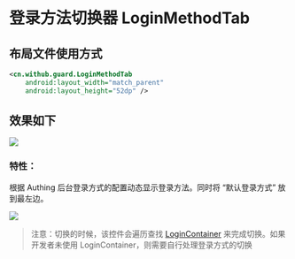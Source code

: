 # 登录方法切换器 LoginMethodTab

## 布局文件使用方式

```xml
<cn.withub.guard.LoginMethodTab
    android:layout_width="match_parent"
    android:layout_height="52dp" />
```

## 效果如下

![](./images/login_method_tab.png)

### 特性：

根据 Authing 后台登录方式的配置动态显示登录方法。同时将 “默认登录方式” 放到最左边。

![](./images/login_methods.png)

>注意：切换的时候，该控件会遍历查找 [LoginContainer](./hc_login_container.md) 来完成切换。如果开发者未使用 LoginContainer，则需要自行处理登录方式的切换

<br>
